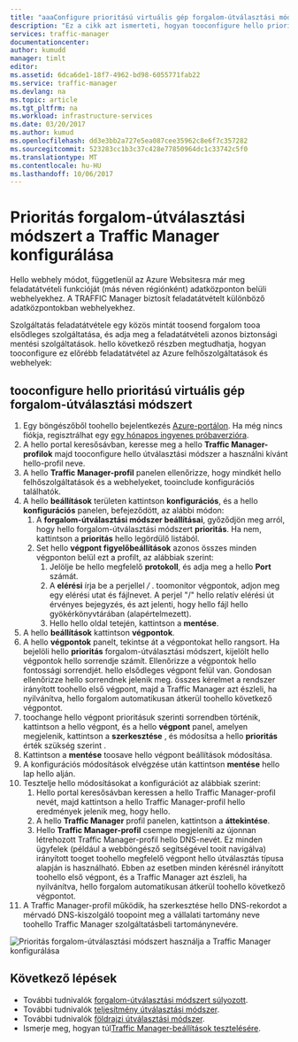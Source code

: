 ```yaml
---
title: "aaaConfigure prioritású virtuális gép forgalom-útválasztási módszerrel Azure Traffic Manager |} Microsoft Docs"
description: "Ez a cikk azt ismerteti, hogyan tooconfigure hello prioritású virtuális gép forgalom-útválasztási módszert a Traffic Manager"
services: traffic-manager
documentationcenter: 
author: kumudd
manager: timlt
editor: 
ms.assetid: 6dca6de1-18f7-4962-bd98-6055771fab22
ms.service: traffic-manager
ms.devlang: na
ms.topic: article
ms.tgt_pltfrm: na
ms.workload: infrastructure-services
ms.date: 03/20/2017
ms.author: kumud
ms.openlocfilehash: dd3e3bb2a727e5ea087cee35962c8e6f7c357282
ms.sourcegitcommit: 523283cc1b3c37c428e77850964dc1c33742c5f0
ms.translationtype: MT
ms.contentlocale: hu-HU
ms.lasthandoff: 10/06/2017
---
```

# <a name="configure-priority-traffic-routing-method-in-traffic-manager"></a>Prioritás forgalom-útválasztási módszert a Traffic Manager konfigurálása

Hello webhely módot, függetlenül az Azure Websitesra már meg feladatátvételi funkcióját (más néven régiónként) adatközponton belüli webhelyekhez. A TRAFFIC Manager biztosít feladatátvételt különböző adatközpontokban webhelyekhez.

Szolgáltatás feladatátvétele egy közös mintát toosend forgalom tooa elsődleges szolgáltatása, és adja meg a feladatátvételi azonos biztonsági mentési szolgáltatások. hello következő részben megtudhatja, hogyan tooconfigure ez előrébb feladatátvétel az Azure felhőszolgáltatások és webhelyek:

## <a name="tooconfigure-hello-priority-traffic-routing-method"></a>tooconfigure hello prioritású virtuális gép forgalom-útválasztási módszert

1. Egy böngészőből toohello bejelentkezés [Azure-portálon](http://portal.azure.com). Ha még nincs fiókja, regisztrálhat egy [egy hónapos ingyenes próbaverzióra](https://azure.microsoft.com/free/). 
2. A hello portal keresősávban, keresse meg a hello **Traffic Manager-profilok** majd tooconfigure hello útválasztási módszer a használni kívánt hello-profil neve.
3. A hello **Traffic Manager-profil** panelen ellenőrizze, hogy mindkét hello felhőszolgáltatások és a webhelyeket, tooinclude konfigurációs találhatók.
4. A hello **beállítások** területen kattintson **konfigurációs**, és a hello **konfigurációs** panelen, befejeződött, az alábbi módon:
    1. A **forgalom-útválasztási módszer beállításai**, győződjön meg arról, hogy hello forgalom-útválasztási módszert **prioritás**. Ha nem, kattintson a **prioritás** hello legördülő listából.
    2. Set hello **végpont figyelőbeállítások** azonos összes minden végponton belül ezt a profilt, az alábbiak szerint:
        1. Jelölje be hello megfelelő **protokoll**, és adja meg a hello **Port** számát. 
        2. A **elérési** írja be a perjellel  */* . toomonitor végpontok, adjon meg egy elérési utat és fájlnevet. A perjel "/" hello relatív elérési út érvényes bejegyzés, és azt jelenti, hogy hello fájl hello gyökérkönyvtárában (alapértelmezett).
        3. Hello hello oldal tetején, kattintson a **mentése**.
5. A hello **beállítások** kattintson **végpontok**.
6. A hello **végpontok** panelt, tekintse át a végpontokat hello rangsort. Ha bejelöli hello **prioritás** forgalom-útválasztási módszert, kijelölt hello végpontok hello sorrendje számít. Ellenőrizze a végpontok hello fontossági sorrendjét.  hello elsődleges végpont felül van. Gondosan ellenőrizze hello sorrendnek jelenik meg. összes kérelmet a rendszer irányított toohello első végpont, majd a Traffic Manager azt észleli, ha nyilvánítva, hello forgalom automatikusan átkerül toohello következő végpontot. 
7. toochange hello végpont prioritásuk szerinti sorrendben történik, kattintson a hello végpont, és a hello **végpont** panel, amelyen megjelenik, kattintson a **szerkesztése** , és módosítsa a hello **prioritás** érték szükség szerint . 
8. Kattintson a **mentése** toosave hello végpont beállítások módosítása.
9. A konfigurációs módosítások elvégzése után kattintson **mentése** hello lap hello alján.
10. Tesztelje hello módosításokat a konfigurációt az alábbiak szerint:
    1.  Hello portal keresősávban keressen a hello Traffic Manager-profil nevét, majd kattintson a hello Traffic Manager-profil hello eredmények jelenik meg, hogy hello.
    2.  A hello **Traffic Manager** profil panelen, kattintson a **áttekintése**.
    3.  Hello **Traffic Manager-profil** csempe megjeleníti az újonnan létrehozott Traffic Manager-profil hello DNS-nevét. Ez minden ügyfelek (például a webböngésző segítségével tooit navigálva) irányított tooget toohello megfelelő végpont hello útválasztás típusa alapján is használható. Ebben az esetben minden kérésnél irányított toohello első végpont, és a Traffic Manager azt észleli, ha nyilvánítva, hello forgalom automatikusan átkerül toohello következő végpontot.
11. A Traffic Manager-profil működik, ha szerkesztése hello DNS-rekordot a mérvadó DNS-kiszolgáló toopoint meg a vállalati tartomány neve toohello Traffic Manager szolgáltatásbeli tartománynevére.

![Prioritás forgalom-útválasztási módszert használja a Traffic Manager konfigurálása][1]

## <a name="next-steps"></a>Következő lépések


- További tudnivalók [forgalom-útválasztási módszert súlyozott](traffic-manager-configure-weighted-routing-method.md).
- További tudnivalók [teljesítmény útválasztási módszer](traffic-manager-configure-performance-routing-method.md).
- További tudnivalók [földrajzi útválasztási módszer](traffic-manager-configure-geographic-routing-method.md).
- Ismerje meg, hogyan túl[Traffic Manager-beállítások tesztelésére](traffic-manager-testing-settings.md).

<!--Image references-->
[1]: ./media/traffic-manager-priority-routing-method/traffic-manager-priority-routing-method.png